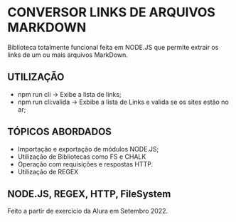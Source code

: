 # CONVERSOR LINKS DE ARQUIVOS MARKDOWN
Biblioteca totalmente funcional feita em NODE.JS que permite extrair os links de um ou mais arquivos MarkDown.

## UTILIZAÇÃO
- npm run cli -> Exibe a lista de links;
- npm run cli:valida -> Exbibe a lista de Links e valida se os sites estão no ar;

## TÓPICOS ABORDADOS
* Importação e exportação de módulos NODE.JS;
* Utilização de Bibliotecas como FS e CHALK
* Operação com requisições e respostas HTTP.
* Utilização de REGEX

## NODE.JS, REGEX, HTTP, FileSystem

Feito a partir de exercício da Alura em Setembro 2022.
